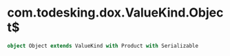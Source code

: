 # com.todesking.dox.ValueKind.Object$


```scala
object Object extends ValueKind with Product with Serializable
```

